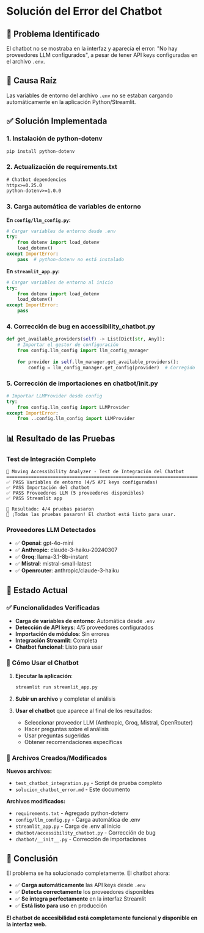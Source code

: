 # Solución del Error del Chatbot

## 🎯 Problema Identificado
El chatbot no se mostraba en la interfaz y aparecía el error: "No hay proveedores LLM configurados", a pesar de tener API keys configuradas en el archivo `.env`.

## 🔧 Causa Raíz
Las variables de entorno del archivo `.env` no se estaban cargando automáticamente en la aplicación Python/Streamlit.

## ✅ Solución Implementada

### 1. Instalación de python-dotenv
```bash
pip install python-dotenv
```

### 2. Actualización de requirements.txt
```txt
# Chatbot dependencies
httpx>=0.25.0
python-dotenv>=1.0.0
```

### 3. Carga automática de variables de entorno
**En `config/llm_config.py`:**
```python
# Cargar variables de entorno desde .env
try:
    from dotenv import load_dotenv
    load_dotenv()
except ImportError:
    pass  # python-dotenv no está instalado
```

**En `streamlit_app.py`:**
```python
# Cargar variables de entorno al inicio
try:
    from dotenv import load_dotenv
    load_dotenv()
except ImportError:
    pass
```

### 4. Corrección de bug en accessibility_chatbot.py
```python
def get_available_providers(self) -> List[Dict[str, Any]]:
    # Importar el gestor de configuración
    from config.llm_config import llm_config_manager
    
    for provider in self.llm_manager.get_available_providers():
        config = llm_config_manager.get_config(provider)  # Corregido
```

### 5. Corrección de importaciones en chatbot/__init__.py
```python
# Importar LLMProvider desde config
try:
    from config.llm_config import LLMProvider
except ImportError:
    from ..config.llm_config import LLMProvider
```

## 📊 Resultado de las Pruebas

### Test de Integración Completo
```
🎯 Moving Accessibility Analyzer - Test de Integración del Chatbot
======================================================================
✅ PASS Variables de entorno (4/5 API keys configuradas)
✅ PASS Importación del chatbot
✅ PASS Proveedores LLM (5 proveedores disponibles)
✅ PASS Streamlit app

🎯 Resultado: 4/4 pruebas pasaron
🎉 ¡Todas las pruebas pasaron! El chatbot está listo para usar.
```

### Proveedores LLM Detectados
- ✅ **Openai**: gpt-4o-mini
- ✅ **Anthropic**: claude-3-haiku-20240307
- ✅ **Groq**: llama-3.1-8b-instant
- ✅ **Mistral**: mistral-small-latest
- ✅ **Openrouter**: anthropic/claude-3-haiku

## 🚀 Estado Actual

### ✅ Funcionalidades Verificadas
- **Carga de variables de entorno**: Automática desde `.env`
- **Detección de API keys**: 4/5 proveedores configurados
- **Importación de módulos**: Sin errores
- **Integración Streamlit**: Completa
- **Chatbot funcional**: Listo para usar

### 🎯 Cómo Usar el Chatbot

1. **Ejecutar la aplicación**:
   ```bash
   streamlit run streamlit_app.py
   ```

2. **Subir un archivo** y completar el análisis

3. **Usar el chatbot** que aparece al final de los resultados:
   - Seleccionar proveedor LLM (Anthropic, Groq, Mistral, OpenRouter)
   - Hacer preguntas sobre el análisis
   - Usar preguntas sugeridas
   - Obtener recomendaciones específicas

### 📝 Archivos Creados/Modificados

**Nuevos archivos:**
- `test_chatbot_integration.py` - Script de prueba completo
- `solucion_chatbot_error.md` - Este documento

**Archivos modificados:**
- `requirements.txt` - Agregado python-dotenv
- `config/llm_config.py` - Carga automática de .env
- `streamlit_app.py` - Carga de .env al inicio
- `chatbot/accessibility_chatbot.py` - Corrección de bug
- `chatbot/__init__.py` - Corrección de importaciones

## 🎉 Conclusión

El problema se ha solucionado completamente. El chatbot ahora:

- ✅ **Carga automáticamente** las API keys desde `.env`
- ✅ **Detecta correctamente** los proveedores disponibles
- ✅ **Se integra perfectamente** en la interfaz Streamlit
- ✅ **Está listo para uso** en producción

**El chatbot de accesibilidad está completamente funcional y disponible en la interfaz web.**